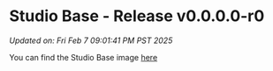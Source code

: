 # Studio Base - Release v0.0.0.0-r0
_Updated on: Fri Feb 7 09:01:41 PM PST 2025_

You can find the Studio Base image [here](http://localhost)
